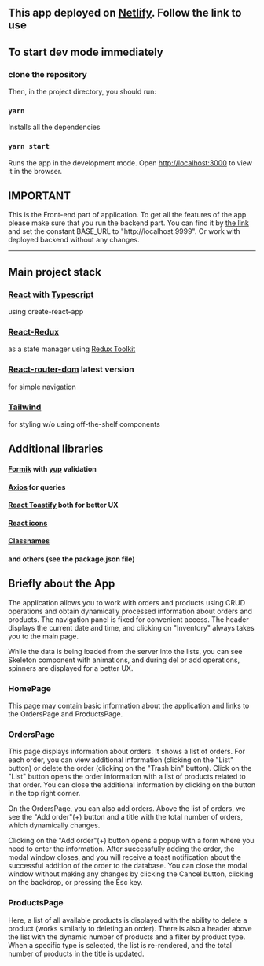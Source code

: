 ## This app deployed on [Netlify](https://dzen-orders.netlify.app). Follow the link to use

## To start dev mode immediately

### clone the repository

Then, in the project directory, you should run:

### `yarn`

Installs all the dependencies

### `yarn start`

Runs the app in the development mode. Open [http://localhost:3000](http://localhost:3000) to view it
in the browser.

## IMPORTANT

This is the Front-end part of application. To get all the features of the app please make sure that
you run the backend part. You can find it by
[the link](https://github.com/YarPetru/dzen-orders-back) and set the constant BASE_URL to
"http://localhost:9999". Or work with deployed backend without any changes.

---

## Main project stack

### [React](https://react.dev/) with [Typescript](https://www.typescriptlang.org/)

using create-react-app

### [React-Redux](https://react-redux.js.org/)

as a state manager using [Redux Toolkit](https://redux-toolkit.js.org/)

### [React-router-dom](https://reactrouter.com/en/main) latest version

for simple navigation

### [Tailwind](https://tailwindcss.com/)

for styling w/o using off-the-shelf components

## Additional libraries

#### [Formik](https://formik.org/) with [yup](https://www.npmjs.com/package/yup) validation

#### [Axios](https://axios-http.com/docs/intro) for queries

#### [React Toastify](https://www.npmjs.com/package/react-toastify) both for better UX

#### [React icons](https://www.npmjs.com/package/react-icons)

#### [Classnames](https://www.npmjs.com/package/classnames)

#### and others (see the package.json file)

## Briefly about the App

The application allows you to work with orders and products using CRUD operations and obtain
dynamically processed information about orders and products. The navigation panel is fixed for
convenient access. The header displays the current date and time, and clicking on "Inventory" always
takes you to the main page.

While the data is being loaded from the server into the lists, you can see Skeleton component with
animations, and during del or add operations, spinners are displayed for a better UX.

### HomePage

This page may contain basic information about the application and links to the OrdersPage and
ProductsPage.

### OrdersPage

This page displays information about orders. It shows a list of orders. For each order, you can view
additional information (clicking on the "List" button) or delete the order (clicking on the "Trash
bin" button). Click on the "List" button opens the order information with a list of products related
to that order. You can close the additional information by clicking on the button in the top right
corner.

On the OrdersPage, you can also add orders. Above the list of orders, we see the "Add order"(+)
button and a title with the total number of orders, which dynamically changes.

Clicking on the "Add order"(+) button opens a popup with a form where you need to enter the
information. After successfully adding the order, the modal window closes, and you will receive a
toast notification about the successful addition of the order to the database. You can close the
modal window without making any changes by clicking the Cancel button, clicking on the backdrop, or
pressing the Esc key.

### ProductsPage

Here, a list of all available products is displayed with the ability to delete a product (works
similarly to deleting an order). There is also a header above the list with the dynamic number of
products and a filter by product type. When a specific type is selected, the list is re-rendered,
and the total number of products in the title is updated.
